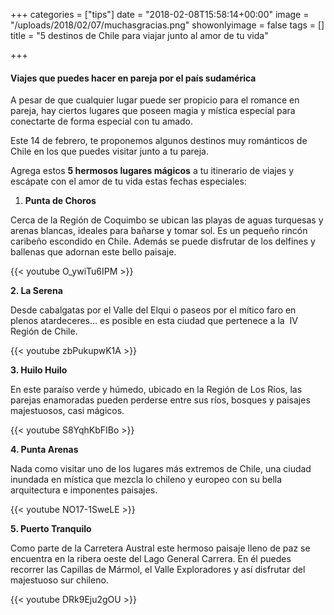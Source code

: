 +++
categories = ["tips"]
date = "2018-02-08T15:58:14+00:00"
image = "/uploads/2018/02/07/muchasgracias.png"
showonlyimage = false
tags = []
title = "5 destinos de Chile para viajar junto al amor de tu vida"

+++
#### Viajes que puedes hacer en pareja por el país sudamérica

A pesar de que cualquier lugar puede ser propicio para el romance en pareja, hay ciertos lugares que poseen magia y mística especial para conectarte de forma especial con tu amado.

Este 14 de febrero, te proponemos algunos destinos muy románticos de Chile en los que puedes visitar junto a tu pareja.

Agrega estos **5 hermosos lugares mágicos** a tu itinerario de viajes y escápate con el amor de tu vida estas fechas especiales:

1. **Punta de Choros**

Cerca de la Región de Coquimbo se ubican las playas de aguas turquesas y arenas blancas, ideales para bañarse y tomar sol. Es un pequeño rincón caribeño escondido en Chile. Además se puede disfrutar de los delfines y ballenas que adornan este bello paisaje.

{{< youtube O_ywiTu6IPM >}}

**2. La Serena**

Desde cabalgatas por el Valle del Elqui o paseos por el mítico faro en plenos atardeceres… es posible en esta ciudad que pertenece a la  IV Región de Chile.

{{< youtube zbPukupwK1A >}}

**3. Huilo Huilo**

En este paraíso verde y húmedo, ubicado en la Región de Los Ríos, las parejas enamoradas pueden perderse entre sus ríos, bosques y paisajes majestuosos, casi mágicos.

{{< youtube S8YqhKbFIBo >}}

**4. Punta Arenas**

Nada como visitar uno de los lugares más extremos de Chile, una ciudad inundada en mística que mezcla lo chileno y europeo con su bella arquitectura e imponentes paisajes.

{{< youtube NO17-1SweLE >}}

**5. Puerto Tranquilo**

Como parte de la Carretera Austral este hermoso paisaje lleno de paz se encuentra en la ribera oeste del Lago General Carrera. En él puedes recorrer las Capillas de Mármol, el Valle Exploradores y así disfrutar del majestuoso sur chileno.

{{< youtube DRk9Eju2gOU >}}